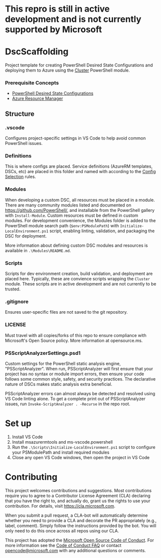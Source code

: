 # This repro is still in active development and is not currently supported by Microsoft

# DscScaffolding
Project template for creating PowerShell Desired State Configurations and deploying them to Azure using the [Cluster](https://github.com/Microsoft/Cluster) PowerShell module.

### Prerequisite Concepts
* [PowerShell Desired State Configurations](https://docs.microsoft.com/en-us/powershell/dsc/overview)
* [Azure Resource Manager](https://docs.microsoft.com/en-us/azure/azure-resource-manager/resource-group-overview)

## Structure

### .vscode
Configures project-specific settings in VS Code to help avoid common PowerShell issues.

### Definitions
This is where configs are placed.  Service definitions (AzureRM templates, DSCs, etc) are placed in this folder and named with according to the [Config Selection](https://github.com/Microsoft/Cluster#configselection) rules.

### Modules
When developing a custom DSC, all resources must be placed in a module.  There are many community modules listed and documented on https://github.com/PowerShell/, and installable from the PowerShell gallery with `Install-Module`.  Custom resources must be defined in custom modules.  For development convenience, the Modules folder is added to the PowerShell module search path (`$env:PSModulePath`) with `Initialize-LocalEnvironment.ps1` script, enabling linting, validation, and packaging the DSC for deployment.  

More information about defining custom DSC modules and resources is available in `.\Modules\README.md`.

### Scripts
Scripts for dev environment creation, build validation, and deployment are placed here.  Typically, these are convience scripts wrapping the `Cluster` module.  These scripts are in active development and are not currently to be trusted.

### .gitignore
Ensures user-specific files are not saved to the git repository.

### LICENSE
Must travel with all copies/forks of this repo to ensure compliance with Microsoft's Open Source policy.  More information at opensource.ms.

### PSScriptAnalyzerSettings.psd1
Custom settings for the PowerShell static analysis engine, "PSScriptAnalyzer".  When run, PSScriptAnalyzer will first ensure that your project has no syntax or module import errors, then ensure your code follows some common style, safety, and security practices.  The declarative nature of DSCs makes static analysis extra beneficial.

PSScriptAnalyzer errors can almost always be detected and resolved using VS Code linting alone.  To get a complete print out of PSScriptAnalyzer issues, run `Invoke-ScriptAnalyzer . -Recurse` in the repo root.


# Set up

1. Install VS Code
1. Install msazurermtools and ms-vscode.powershell
1. Run the `.\Scripts\Initialize-LocalEnvironment.ps1` script to configure your PSModulePath and install required modules
1. Close any open VS Code windows, then open the project in VS Code


# Contributing

This project welcomes contributions and suggestions.  Most contributions require you to agree to a
Contributor License Agreement (CLA) declaring that you have the right to, and actually do, grant us
the rights to use your contribution. For details, visit https://cla.microsoft.com.

When you submit a pull request, a CLA-bot will automatically determine whether you need to provide
a CLA and decorate the PR appropriately (e.g., label, comment). Simply follow the instructions
provided by the bot. You will only need to do this once across all repos using our CLA.

This project has adopted the [Microsoft Open Source Code of Conduct](https://opensource.microsoft.com/codeofconduct/).
For more information see the [Code of Conduct FAQ](https://opensource.microsoft.com/codeofconduct/faq/) or
contact [opencode@microsoft.com](mailto:opencode@microsoft.com) with any additional questions or comments.
